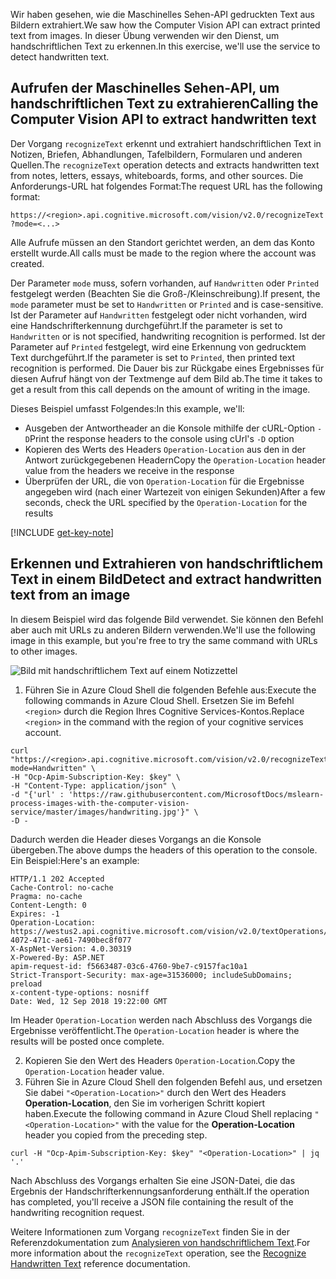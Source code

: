 <span data-ttu-id="2f7e7-101">Wir haben gesehen, wie die Maschinelles Sehen-API gedruckten Text aus Bildern extrahiert.</span><span class="sxs-lookup"><span data-stu-id="2f7e7-101">We saw how the Computer Vision API can extract printed text from images.</span></span> <span data-ttu-id="2f7e7-102">In dieser Übung verwenden wir den Dienst, um handschriftlichen Text zu erkennen.</span><span class="sxs-lookup"><span data-stu-id="2f7e7-102">In this exercise, we'll use the service to detect handwritten text.</span></span>

## <a name="calling-the-computer-vision-api-to-extract-handwritten-text"></a><span data-ttu-id="2f7e7-103">Aufrufen der Maschinelles Sehen-API, um handschriftlichen Text zu extrahieren</span><span class="sxs-lookup"><span data-stu-id="2f7e7-103">Calling the Computer Vision API to extract handwritten text</span></span>

<span data-ttu-id="2f7e7-104">Der Vorgang `recognizeText` erkennt und extrahiert handschriftlichen Text in Notizen, Briefen, Abhandlungen, Tafelbildern, Formularen und anderen Quellen.</span><span class="sxs-lookup"><span data-stu-id="2f7e7-104">The `recognizeText` operation detects and extracts handwritten text from notes, letters, essays, whiteboards, forms, and other sources.</span></span> <span data-ttu-id="2f7e7-105">Die Anforderungs-URL hat folgendes Format:</span><span class="sxs-lookup"><span data-stu-id="2f7e7-105">The request URL has the following format:</span></span>

`https://<region>.api.cognitive.microsoft.com/vision/v2.0/recognizeText?mode=<...>`

<span data-ttu-id="2f7e7-106">Alle Aufrufe müssen an den Standort gerichtet werden, an dem das Konto erstellt wurde.</span><span class="sxs-lookup"><span data-stu-id="2f7e7-106">All calls must be made to the region where the account was created.</span></span>

<span data-ttu-id="2f7e7-107">Der Parameter `mode` muss, sofern vorhanden, auf `Handwritten` oder `Printed` festgelegt werden (Beachten Sie die Groß-/Kleinschreibung).</span><span class="sxs-lookup"><span data-stu-id="2f7e7-107">If present, the `mode` parameter must be set to `Handwritten` or `Printed` and is case-sensitive.</span></span> <span data-ttu-id="2f7e7-108">Ist der Parameter auf `Handwritten` festgelegt oder nicht vorhanden, wird eine Handschrifterkennung durchgeführt.</span><span class="sxs-lookup"><span data-stu-id="2f7e7-108">If the parameter is set to `Handwritten` or is not specified, handwriting recognition is performed.</span></span> <span data-ttu-id="2f7e7-109">Ist der Parameter auf `Printed` festgelegt, wird eine Erkennung von gedrucktem Text durchgeführt.</span><span class="sxs-lookup"><span data-stu-id="2f7e7-109">If the parameter is set to `Printed`, then printed text recognition is performed.</span></span> <span data-ttu-id="2f7e7-110">Die Dauer bis zur Rückgabe eines Ergebnisses für diesen Aufruf hängt von der Textmenge auf dem Bild ab.</span><span class="sxs-lookup"><span data-stu-id="2f7e7-110">The time it takes to get a result from this call depends on the amount of writing in the image.</span></span>

<span data-ttu-id="2f7e7-111">Dieses Beispiel umfasst Folgendes:</span><span class="sxs-lookup"><span data-stu-id="2f7e7-111">In this example, we'll:</span></span>

- <span data-ttu-id="2f7e7-112">Ausgeben der Antwortheader an die Konsole mithilfe der cURL-Option `-D`</span><span class="sxs-lookup"><span data-stu-id="2f7e7-112">Print the response headers to the console using cUrl's `-D` option</span></span>
- <span data-ttu-id="2f7e7-113">Kopieren des Werts des Headers `Operation-Location` aus den in der Antwort zurückgegebenen Headern</span><span class="sxs-lookup"><span data-stu-id="2f7e7-113">Copy the `Operation-Location` header value from the headers we receive in the response</span></span>
- <span data-ttu-id="2f7e7-114">Überprüfen der URL, die von `Operation-Location` für die Ergebnisse angegeben wird (nach einer Wartezeit von einigen Sekunden)</span><span class="sxs-lookup"><span data-stu-id="2f7e7-114">After a few seconds, check the URL specified by the `Operation-Location` for the results</span></span>

[!INCLUDE [get-key-note](./get-key.md)]

## <a name="detect-and-extract-handwritten-text-from-an-image"></a><span data-ttu-id="2f7e7-115">Erkennen und Extrahieren von handschriftlichem Text in einem Bild</span><span class="sxs-lookup"><span data-stu-id="2f7e7-115">Detect and extract handwritten text from an image</span></span>

<span data-ttu-id="2f7e7-116">In diesem Beispiel wird das folgende Bild verwendet. Sie können den Befehl aber auch mit URLs zu anderen Bildern verwenden.</span><span class="sxs-lookup"><span data-stu-id="2f7e7-116">We'll use the following image in this example, but you're free to try the same command with URLs to other images.</span></span>

![Bild mit handschriftlichem Text auf einem Notizzettel](../media/6-handwriting.jpg)

1. <span data-ttu-id="2f7e7-118">Führen Sie in Azure Cloud Shell die folgenden Befehle aus:</span><span class="sxs-lookup"><span data-stu-id="2f7e7-118">Execute the following commands in Azure Cloud Shell.</span></span> <span data-ttu-id="2f7e7-119">Ersetzen Sie im Befehl `<region>` durch die Region Ihres Cognitive Services-Kontos.</span><span class="sxs-lookup"><span data-stu-id="2f7e7-119">Replace `<region>` in the command with the region of your cognitive services account.</span></span>

```azurecli
curl "https://<region>.api.cognitive.microsoft.com/vision/v2.0/recognizeText?mode=Handwritten" \
-H "Ocp-Apim-Subscription-Key: $key" \
-H "Content-Type: application/json" \
-d "{'url' : 'https://raw.githubusercontent.com/MicrosoftDocs/mslearn-process-images-with-the-computer-vision-service/master/images/handwriting.jpg'}" \
-D - 
```

<span data-ttu-id="2f7e7-120">Dadurch werden die Header dieses Vorgangs an die Konsole übergeben.</span><span class="sxs-lookup"><span data-stu-id="2f7e7-120">The above dumps the headers of this operation to the console.</span></span> <span data-ttu-id="2f7e7-121">Ein Beispiel:</span><span class="sxs-lookup"><span data-stu-id="2f7e7-121">Here's an example:</span></span>

```azurecli
HTTP/1.1 202 Accepted
Cache-Control: no-cache
Pragma: no-cache
Content-Length: 0
Expires: -1
Operation-Location: https://westus2.api.cognitive.microsoft.com/vision/v2.0/textOperations/d0e9b397-4072-471c-ae61-7490bec8f077
X-AspNet-Version: 4.0.30319
X-Powered-By: ASP.NET
apim-request-id: f5663487-03c6-4760-9be7-c9157fac10a1
Strict-Transport-Security: max-age=31536000; includeSubDomains; preload
x-content-type-options: nosniff
Date: Wed, 12 Sep 2018 19:22:00 GMT
```

<span data-ttu-id="2f7e7-122">Im Header `Operation-Location` werden nach Abschluss des Vorgangs die Ergebnisse veröffentlicht.</span><span class="sxs-lookup"><span data-stu-id="2f7e7-122">The `Operation-Location` header is where the results will be posted once complete.</span></span>

2. <span data-ttu-id="2f7e7-123">Kopieren Sie den Wert des Headers `Operation-Location`.</span><span class="sxs-lookup"><span data-stu-id="2f7e7-123">Copy the `Operation-Location` header value.</span></span>
1. <span data-ttu-id="2f7e7-124">Führen Sie in Azure Cloud Shell den folgenden Befehl aus, und ersetzen Sie dabei `"<Operation-Location>"` durch den Wert des Headers **Operation-Location**, den Sie im vorherigen Schritt kopiert haben.</span><span class="sxs-lookup"><span data-stu-id="2f7e7-124">Execute the following command in Azure Cloud Shell replacing `"<Operation-Location>"` with the value for the **Operation-Location** header you copied from the preceding step.</span></span>

```azurecli
curl -H "Ocp-Apim-Subscription-Key: $key" "<Operation-Location>" | jq '.'
```

<span data-ttu-id="2f7e7-125">Nach Abschluss des Vorgangs erhalten Sie eine JSON-Datei, die das Ergebnis der Handschrifterkennungsanforderung enthält.</span><span class="sxs-lookup"><span data-stu-id="2f7e7-125">If the operation has completed, you'll receive a JSON file containing the result of the handwriting recognition request.</span></span>

<span data-ttu-id="2f7e7-126">Weitere Informationen zum Vorgang `recognizeText` finden Sie in der Referenzdokumentation zum [Analysieren von handschriftlichem Text](https://westus.dev.cognitive.microsoft.com/docs/services/5adf991815e1060e6355ad44/operations/587f2c6a154055056008f200).</span><span class="sxs-lookup"><span data-stu-id="2f7e7-126">For more information about the `recognizeText` operation, see the [Recognize Handwritten Text](https://westus.dev.cognitive.microsoft.com/docs/services/5adf991815e1060e6355ad44/operations/587f2c6a154055056008f200) reference documentation.</span></span>